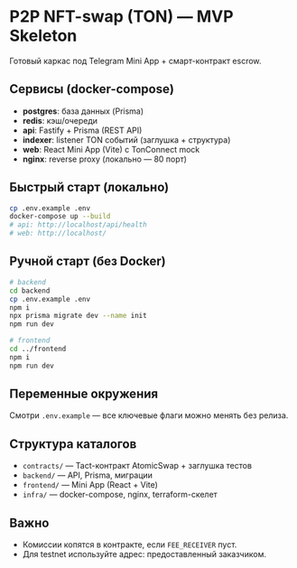# P2P NFT-swap (TON) — MVP Skeleton

Готовый каркас под Telegram Mini App + смарт-контракт escrow.

## Сервисы (docker-compose)
- **postgres**: база данных (Prisma)
- **redis**: кэш/очереди
- **api**: Fastify + Prisma (REST API)
- **indexer**: listener TON событий (заглушка + структура)
- **web**: React Mini App (Vite) с TonConnect mock
- **nginx**: reverse proxy (локально — 80 порт)

## Быстрый старт (локально)
```bash
cp .env.example .env
docker-compose up --build
# api: http://localhost/api/health
# web: http://localhost/
```
## Ручной старт (без Docker)
```bash
# backend
cd backend
cp .env.example .env
npm i
npx prisma migrate dev --name init
npm run dev

# frontend
cd ../frontend
npm i
npm run dev
```

## Переменные окружения
Смотри `.env.example` — все ключевые флаги можно менять без релиза.

## Структура каталогов
- `contracts/` — Tact-контракт AtomicSwap + заглушка тестов
- `backend/` — API, Prisma, миграции
- `frontend/` — Mini App (React + Vite)
- `infra/` — docker-compose, nginx, terraform-скелет

## Важно
- Комиссии копятся в контракте, если `FEE_RECEIVER` пуст.  
- Для testnet используйте адрес: предоставленный заказчиком.
